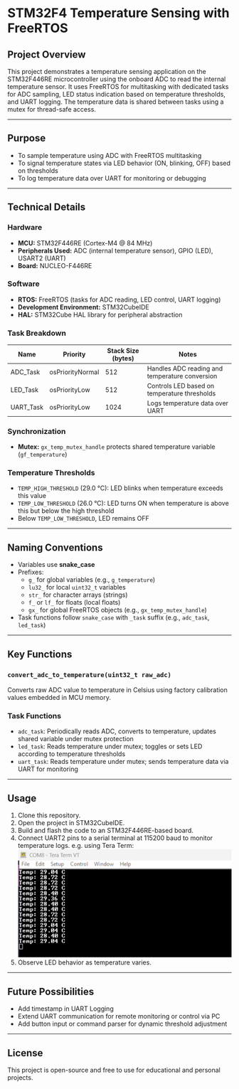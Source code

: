 # STM32F4 Temperature Sensing with FreeRTOS

## Project Overview

This project demonstrates a temperature sensing application on the STM32F446RE microcontroller using the onboard ADC to read the internal temperature sensor. It uses FreeRTOS for multitasking with dedicated tasks for ADC sampling, LED status indication based on temperature thresholds, and UART logging. The temperature data is shared between tasks using a mutex for thread-safe access.

---

## Purpose

- To sample temperature using ADC with FreeRTOS multitasking  
- To signal temperature states via LED behavior (ON, blinking, OFF) based on thresholds  
- To log temperature data over UART for monitoring or debugging

---

## Technical Details

### Hardware

- **MCU:** STM32F446RE (Cortex-M4 @ 84 MHz)  
- **Peripherals Used:** ADC (internal temperature sensor), GPIO (LED), USART2 (UART)  
- **Board:** NUCLEO-F446RE  

### Software

- **RTOS:** FreeRTOS (tasks for ADC reading, LED control, UART logging)  
- **Development Environment:** STM32CubeIDE  
- **HAL:** STM32Cube HAL library for peripheral abstraction  

### Task Breakdown

| Name       | Priority        | Stack Size (bytes) | Notes              |
|------------|------------------|---------------------|---------------------|
| ADC_Task   | osPriorityNormal | 512                 | Handles ADC reading and temperature conversion |
| LED_Task   | osPriorityLow    | 512                 | Controls LED based on temperature thresholds    |
| UART_Task  | osPriorityLow    | 1024                | Logs temperature data over UART                |


### Synchronization

- **Mutex:** `gx_temp_mutex_handle` protects shared temperature variable (`gf_temperature`)

### Temperature Thresholds

- `TEMP_HIGH_THRESHOLD` (29.0 °C): LED blinks when temperature exceeds this value  
- `TEMP_LOW_THRESHOLD` (26.0 °C): LED turns ON when temperature is above this but below the high threshold  
- Below `TEMP_LOW_THRESHOLD`, LED remains OFF  

---

## Naming Conventions

- Variables use **snake_case**  
- Prefixes:  
  - `g_` for global variables (e.g., `g_temperature`)  
  - `lu32_` for local `uint32_t` variables  
  - `str_` for character arrays (strings)  
  - `f_` or `lf_` for floats (local floats)  
  - `gx_` for global FreeRTOS objects (e.g., `gx_temp_mutex_handle`)  
- Task functions follow `snake_case` with `_task` suffix (e.g., `adc_task`, `led_task`)  

---

## Key Functions

### `convert_adc_to_temperature(uint32_t raw_adc)`

Converts raw ADC value to temperature in Celsius using factory calibration values embedded in MCU memory.

### Task Functions

- `adc_task`: Periodically reads ADC, converts to temperature, updates shared variable under mutex protection  
- `led_task`: Reads temperature under mutex; toggles or sets LED according to temperature thresholds  
- `uart_task`: Reads temperature under mutex; sends temperature data via UART for monitoring  

---

## Usage

1. Clone this repository.  
2. Open the project in STM32CubeIDE.  
3. Build and flash the code to an STM32F446RE-based board.  
4. Connect UART2 pins to a serial terminal at 115200 baud to monitor temperature logs. e.g. using Tera Term:
![UART Output on Teraterm](images/uart_output.png) 
5. Observe LED behavior as temperature varies. 

---

## Future Possibilities
 
- Add timestamp in UART Logging
- Extend UART communication for remote monitoring or control via PC 
- Add button input or command parser for dynamic threshold adjustment

---

## License

This project is open-source and free to use for educational and personal projects.
